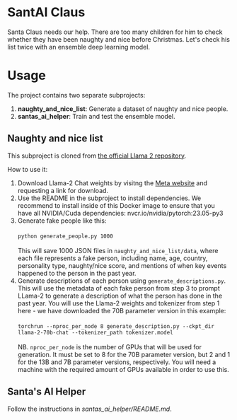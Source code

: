 # SantAI Claus
Santa Claus needs our help. There are too many children for him to check whether they have been naughty and nice before Christmas. Let's check his list twice with an ensemble deep learning model.

# Usage
The project contains two separate subprojects:

1. **naughty_and_nice_list**: Generate a dataset of naughty and nice people.
2. **santas_ai_helper**: Train and test the ensemble model.

## Naughty and nice list
This subproject is cloned from [the official Llama 2 repository](https://github.com/facebookresearch/llama).

How to use it:

1. Download Llama-2 Chat weights by visitng the [Meta website](https://ai.meta.com/resources/models-and-libraries/llama-downloads/) and requesting a link for download.
2. Use the README in the subproject to install dependencies. We recommend to install inside of this Docker image to ensure that you have all NVIDIA/Cuda dependencies: nvcr.io/nvidia/pytorch:23.05-py3
3. Generate fake people like this:\
\
```python generate_people.py 1000```
\
\
This will save 1000 JSON files in `naughty_and_nice_list/data`, where each file represents a fake person, including name, age, country, personality type, naughty/nice score, and mentions of when key events happened to the person in the past year.
4. Generate descriptions of each person using `generate_descriptions.py`. This will use the metadata of each fake person from step 3 to prompt LLama-2 to generate a description of what the person has done in the past year. You will use the Llama-2 weights and tokenizer from step 1 here - we have downloaded the 70B parameter version in this example:\
\
```torchrun --nproc_per_node 8 generate_description.py --ckpt_dir llama-2-70b-chat --tokenizer_path tokenizer.model```
\
\
NB. `nproc_per_node` is the number of GPUs that will be used for generation. It must be set to 8 for the 70B parameter version, but 2 and 1 for the 13B and 7B parameter versions, respectively. You will need a machine with the required amount of GPUs available in order to use this.

## Santa's AI Helper
Follow the instructions in _santas_ai_helper/README.md_.
